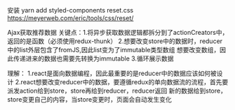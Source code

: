安装 yarn add styled-components
reset.css https://meyerweb.com/eric/tools/css/reset/

Ajax获取推荐数据
关键点：1.将异步获取数据逻辑都拆分到了actionCreators中，返回的是函数（必须使用redux-thunk）
2.想要改变store中的数据时，reducer中的list外层包含了fromJS,因此list变为了immutable类型数组
想要改变数组，因此传递进来的数据也需要先转换为immutable
3.循环展示数据

理解：
1.react是面向数据编程，因此最重要的是reducer中的数据应该如何被设计
2.react想要改变reducer中的数据，要遵循redux的单向数据流的流程，首先要派发action给到store，store再给到reducer，reducer返回
新的数据给到store，store变更自己的内容，当store变更时，页面会自动发生变化
